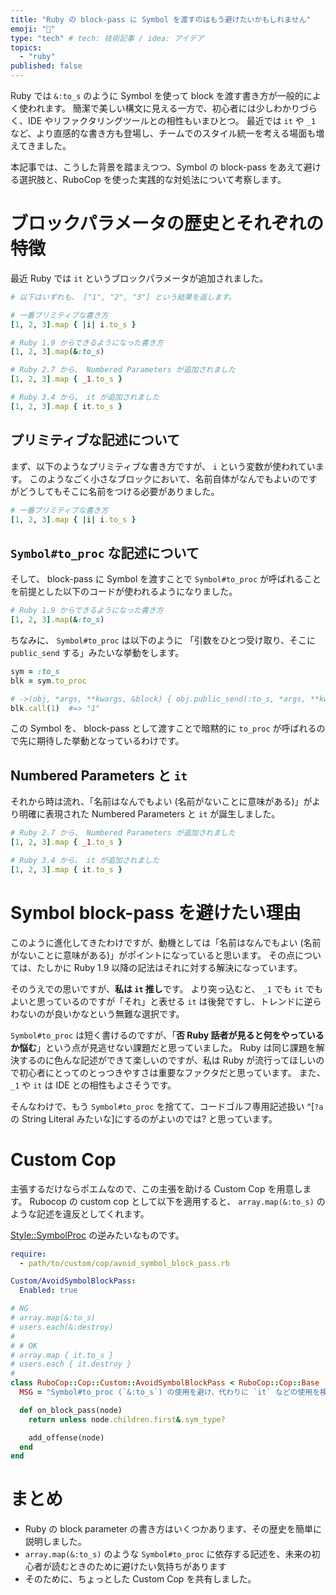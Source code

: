 ```yaml
---
title: "Ruby の block-pass に Symbol を渡すのはもう避けたいかもしれません"
emoji: "🐫"
type: "tech" # tech: 技術記事 / idea: アイデア
topics:
  - "ruby"
published: false
---
```


Ruby では `&:to_s` のように Symbol を使って block を渡す書き方が一般的によく使われます。
簡潔で美しい構文に見える一方で、初心者には少しわかりづらく、IDE やリファクタリングツールとの相性もいまひとつ。
最近では `it` や `_1` など、より直感的な書き方も登場し、チームでのスタイル統一を考える場面も増えてきました。

本記事では、こうした背景を踏まえつつ、Symbol の block-pass をあえて避ける選択肢と、RuboCop を使った実践的な対処法について考察します。

# ブロックパラメータの歴史とそれぞれの特徴

最近 Ruby では `it` というブロックパラメータが追加されました。

```ruby
# 以下はいずれも、 ["1", "2", "3"] という結果を返します。

# 一番プリミティブな書き方
[1, 2, 3].map { |i| i.to_s }

# Ruby 1.9 からできるようになった書き方
[1, 2, 3].map(&:to_s)

# Ruby 2.7 から、 Numbered Parameters が追加されました
[1, 2, 3].map { _1.to_s }

# Ruby 3.4 から、 it が追加されました
[1, 2, 3].map { it.to_s }
```

## プリミティブな記述について

まず、以下のようなプリミティブな書き方ですが、 `i` という変数が使われています。
このようなごく小さなブロックにおいて、名前自体がなんでもよいのですがどうしてもそこに名前をつける必要がありました。

```ruby
# 一番プリミティブな書き方
[1, 2, 3].map { |i| i.to_s }
```

## `Symbol#to_proc` な記述について

そして、 block-pass に Symbol を渡すことで `Symbol#to_proc` が呼ばれることを前提とした以下のコードが使われるようになりました。

```ruby
# Ruby 1.9 からできるようになった書き方
[1, 2, 3].map(&:to_s)
```

ちなみに、 `Symbol#to_proc` は以下のように
「引数をひとつ受け取り、そこに `public_send` する」みたいな挙動をします。

```ruby
sym = :to_s
blk = sym.to_proc

# ->(obj, *args, **kwargs, &block) { obj.public_send(:to_s, *args, **kwargs, &block) } みたいな挙動
blk.call(1)  #=> "1"
```

この Symbol を、 block-pass として渡すことで暗黙的に `to_proc` が呼ばれるので先に期待した挙動となっているわけです。

## Numbered Parameters と `it`

それから時は流れ、「名前はなんでもよい (名前がないことに意味がある)」がより明確に表現された Numbered Parameters と `it` が誕生しました。

```ruby
# Ruby 2.7 から、 Numbered Parameters が追加されました
[1, 2, 3].map { _1.to_s }

# Ruby 3.4 から、 it が追加されました
[1, 2, 3].map { it.to_s }
```

# Symbol block-pass を避けたい理由

このように進化してきたわけですが、動機としては「名前はなんでもよい (名前がないことに意味がある)」がポイントになっていると思います。
その点については、たしかに Ruby 1.9 以降の記法はそれに対する解決になっています。

そのうえでの思いですが、**私は `it` 推し**です。
より突っ込むと、 `_1` でも `it` でもよいと思っているのですが「それ」と表せる `it` は後発ですし、トレンドに逆らわないのが良いかなという無難な選択です。

`Symbol#to_proc` は短く書けるのですが、「**否 Ruby 話者が見ると何をやっているか悩む**」という点が見逃せない課題だと思っていました。
Ruby は同じ課題を解決するのに色んな記述ができて楽しいのですが、私は Ruby が流行ってほしいので初心者にとってのとっつきやすさは重要なファクタだと思っています。
また、`_1` や `it` は IDE との相性もよさそうです。

そんなわけで、もう `Symbol#to_proc` を捨てて、コードゴルフ専用記述扱い ^[`?a` の String Literal みたいな]にするのがよいのでは? と思っています。

# Custom Cop

主張するだけならポエムなので、この主張を助ける Custom Cop を用意します。
Rubocop の custom cop として以下を適用すると、 `array.map(&:to_s)` のような記述を違反としてくれます。

[Style::SymbolProc](https://www.rubydoc.info/gems/rubocop/RuboCop/Cop/Style/SymbolProc) の逆みたいなものです。

```yaml:.rubocop.yml
require:
  - path/to/custom/cop/avoid_symbol_block_pass.rb

Custom/AvoidSymbolBlockPass:
  Enabled: true
```
```ruby
# NG
# array.map(&:to_s)
# users.each(&:destroy)
#
# # OK
# array.map { it.to_s }
# users.each { it.destroy }
#
class RuboCop::Cop::Custom::AvoidSymbolBlockPass < RuboCop::Cop::Base
  MSG = "Symbol#to_proc (`&:to_s`) の使用を避け、代わりに `it` などの使用を検討してください。"

  def on_block_pass(node)
    return unless node.children.first&.sym_type?

    add_offense(node)
  end
end
```

# まとめ

* Ruby の block parameter の書き方はいくつかあります、その歴史を簡単に説明しました。
* `array.map(&:to_s)` のような `Symbol#to_proc` に依存する記述を、未来の初心者が読むときのために避けたい気持ちがあります
* そのために、ちょっとした Custom Cop を共有しました。


